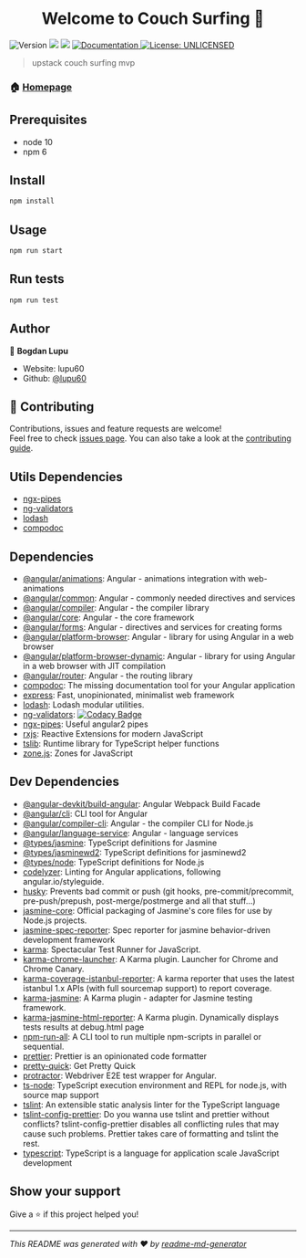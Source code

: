 <h1 align="center">Welcome to Couch Surfing 👋</h1>
<p>
  <img alt="Version" src="https://img.shields.io/badge/version-0.0.0-blue.svg?cacheSeconds=2592000" />
  <img src="https://img.shields.io/badge/node-10-blue.svg" />
  <img src="https://img.shields.io/badge/npm-6-blue.svg" />
  <a href="https://couch-surfing.herokuapp.com/documentation" target="_blank">
    <img alt="Documentation" src="https://img.shields.io/badge/documentation-yes-brightgreen.svg" />
  </a>
  <a href="#" target="_blank">
    <img alt="License: UNLICENSED" src="https://img.shields.io/badge/License-UNLICENSED-yellow.svg" />
  </a>
</p>

> upstack couch surfing mvp

### 🏠 [Homepage](https://couch-surfing.herokuapp.com/)

## Prerequisites

- node 10
- npm 6

## Install

```sh
npm install
```

## Usage

```sh
npm run start
```

## Run tests

```sh
npm run test
```

## Author

👤 **Bogdan Lupu**

- Website: lupu60
- Github: [@lupu60](https://github.com/lupu60)

## 🤝 Contributing

Contributions, issues and feature requests are welcome!<br />Feel free to check [issues page](https://github.com/lupu60/upstack-hackathon/issues). You can also take a look at the [contributing guide](git@github.com:lupu60/upstack-hackathon/blob/master/CONTRIBUTING.md).

## Utils Dependencies

- [ngx-pipes](https://github.com/danrevah/ngx-pipes)
- [ng-validators](https://github.com/gangachris/ng-validators)
- [lodash](https://lodash.com/)
- [compodoc](https://github.com/compodoc/compodoc)

## Dependencies

- [@angular/animations](https://ghub.io/@angular/animations): Angular - animations integration with web-animations
- [@angular/common](https://ghub.io/@angular/common): Angular - commonly needed directives and services
- [@angular/compiler](https://ghub.io/@angular/compiler): Angular - the compiler library
- [@angular/core](https://ghub.io/@angular/core): Angular - the core framework
- [@angular/forms](https://ghub.io/@angular/forms): Angular - directives and services for creating forms
- [@angular/platform-browser](https://ghub.io/@angular/platform-browser): Angular - library for using Angular in a web browser
- [@angular/platform-browser-dynamic](https://ghub.io/@angular/platform-browser-dynamic): Angular - library for using Angular in a web browser with JIT compilation
- [@angular/router](https://ghub.io/@angular/router): Angular - the routing library
- [compodoc](https://ghub.io/compodoc): The missing documentation tool for your Angular application
- [express](https://ghub.io/express): Fast, unopinionated, minimalist web framework
- [lodash](https://ghub.io/lodash): Lodash modular utilities.
- [ng-validators](https://ghub.io/ng-validators): [![Codacy Badge](https://api.codacy.com/project/badge/Grade/741550036db0422bbb09c51b685fb65c)](https://www.codacy.com/app/ganga-chris/ng-validators?utm_source=github.com&utm_medium=referral&utm_content=gangachris/ng-validators&utm_campaign=badger)
- [ngx-pipes](https://ghub.io/ngx-pipes): Useful angular2 pipes
- [rxjs](https://ghub.io/rxjs): Reactive Extensions for modern JavaScript
- [tslib](https://ghub.io/tslib): Runtime library for TypeScript helper functions
- [zone.js](https://ghub.io/zone.js): Zones for JavaScript

## Dev Dependencies

- [@angular-devkit/build-angular](https://ghub.io/@angular-devkit/build-angular): Angular Webpack Build Facade
- [@angular/cli](https://ghub.io/@angular/cli): CLI tool for Angular
- [@angular/compiler-cli](https://ghub.io/@angular/compiler-cli): Angular - the compiler CLI for Node.js
- [@angular/language-service](https://ghub.io/@angular/language-service): Angular - language services
- [@types/jasmine](https://ghub.io/@types/jasmine): TypeScript definitions for Jasmine
- [@types/jasminewd2](https://ghub.io/@types/jasminewd2): TypeScript definitions for jasminewd2
- [@types/node](https://ghub.io/@types/node): TypeScript definitions for Node.js
- [codelyzer](https://ghub.io/codelyzer): Linting for Angular applications, following angular.io/styleguide.
- [husky](https://ghub.io/husky): Prevents bad commit or push (git hooks, pre-commit/precommit, pre-push/prepush, post-merge/postmerge and all that stuff...)
- [jasmine-core](https://ghub.io/jasmine-core): Official packaging of Jasmine&#39;s core files for use by Node.js projects.
- [jasmine-spec-reporter](https://ghub.io/jasmine-spec-reporter): Spec reporter for jasmine behavior-driven development framework
- [karma](https://ghub.io/karma): Spectacular Test Runner for JavaScript.
- [karma-chrome-launcher](https://ghub.io/karma-chrome-launcher): A Karma plugin. Launcher for Chrome and Chrome Canary.
- [karma-coverage-istanbul-reporter](https://ghub.io/karma-coverage-istanbul-reporter): A karma reporter that uses the latest istanbul 1.x APIs (with full sourcemap support) to report coverage.
- [karma-jasmine](https://ghub.io/karma-jasmine): A Karma plugin - adapter for Jasmine testing framework.
- [karma-jasmine-html-reporter](https://ghub.io/karma-jasmine-html-reporter): A Karma plugin. Dynamically displays tests results at debug.html page
- [npm-run-all](https://ghub.io/npm-run-all): A CLI tool to run multiple npm-scripts in parallel or sequential.
- [prettier](https://ghub.io/prettier): Prettier is an opinionated code formatter
- [pretty-quick](https://ghub.io/pretty-quick): Get Pretty Quick
- [protractor](https://ghub.io/protractor): Webdriver E2E test wrapper for Angular.
- [ts-node](https://ghub.io/ts-node): TypeScript execution environment and REPL for node.js, with source map support
- [tslint](https://ghub.io/tslint): An extensible static analysis linter for the TypeScript language
- [tslint-config-prettier](https://ghub.io/tslint-config-prettier): Do you wanna use tslint and prettier without conflicts? tslint-config-prettier disables all conflicting rules that may cause such problems. Prettier takes care of formatting and tslint the rest.
- [typescript](https://ghub.io/typescript): TypeScript is a language for application scale JavaScript development

## Show your support

Give a ⭐️ if this project helped you!

---

_This README was generated with ❤️ by [readme-md-generator](https://github.com/kefranabg/readme-md-generator)_
